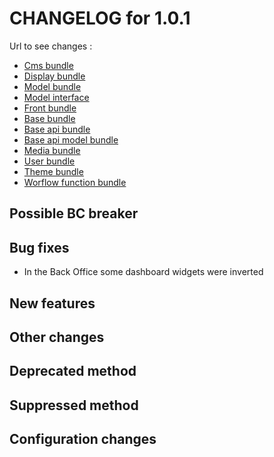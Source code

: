 # CHANGELOG for 1.0.1

Url to see changes : 

 - [Cms bundle](https://github.com/open-orchestra/open-orchestra-cms-bundle/compare/v1.0.0...v1.0.1)
 - [Display bundle](https://github.com/open-orchestra/open-orchestra-display-bundle/compare/v1.0.0...v1.0.1)
 - [Model bundle](https://github.com/open-orchestra/open-orchestra-model-bundle/compare/v1.0.0...v1.0.1)
 - [Model interface](https://github.com/open-orchestra/open-orchestra-model-interface/compare/v1.0.0...v1.0.1)
 - [Front bundle](https://github.com/open-orchestra/open-orchestra-front-bundle/compare/v1.0.0...v1.0.1)
 - [Base bundle](https://github.com/open-orchestra/open-orchestra-base-bundle/compare/v1.0.0...v1.0.1)
 - [Base api bundle](https://github.com/open-orchestra/open-orchestra-base-api-bundle/compare/v1.0.0...v1.0.1)
 - [Base api model bundle](https://github.com/open-orchestra/open-orchestra-base-api-mongo-model-bundle/compare/v1.0.0...v1.0.1)
 - [Media bundle](https://github.com/open-orchestra/open-orchestra-media-bundle/compare/v1.0.0...v1.0.1)
 - [User bundle](https://github.com/open-orchestra/open-orchestra-user-bundle/compare/v1.0.0...v1.0.1)
 - [Theme bundle](https://github.com/open-orchestra/open-orchestra-theme-bundle/compare/v1.0.0...v1.0.1)
 - [Worflow function bundle](https://github.com/open-orchestra/open-orchestra-worflow-function-bundle/compare/v1.0.0...v1.0.1)

## Possible BC breaker
  
## Bug fixes

  - In the Back Office some dashboard widgets were inverted

## New features

## Other changes

## Deprecated method

## Suppressed method

## Configuration changes
